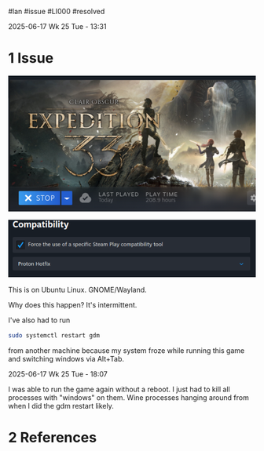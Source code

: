 \#lan #issue #LI000 #resolved

2025-06-17 Wk 25 Tue - 13:31

# 1 Issue

![Pasted image 20250617132953.png](../../../../attachments/Pasted%20image%2020250617132953.png)

![Pasted image 20250617133617.png](../../../../attachments/Pasted%20image%2020250617133617.png)

This is on Ubuntu Linux. GNOME/Wayland.

Why does this happen? It's intermittent.

I've also had to run

````sh
sudo systemctl restart gdm
````

from another machine because my system froze while running this game and switching windows via Alt+Tab.

2025-06-17 Wk 25 Tue - 18:07

I was able to run the game again without a reboot. I just had to kill all processes with "windows" on them. Wine processes hanging around from when I did the gdm restart likely.

# 2 References
